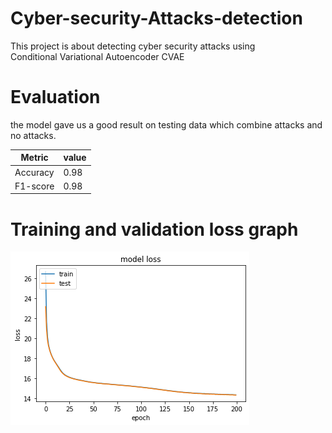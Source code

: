 # Cyber-security-Attacks-detection
This project is about detecting cyber security attacks using <br>
Conditional Variational Autoencoder CVAE<br>
# Evaluation
the model gave us a good result on testing data which combine attacks and no attacks.

| Metric        | value         |
| ------------- | ------------- |
| Accuracy      | 0.98          |
| F1-score      | 0.98          |

# Training and validation loss graph

![](loss.png)
